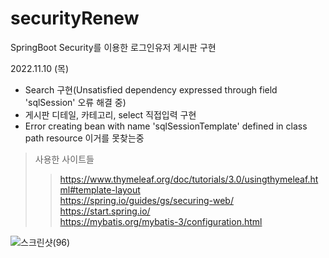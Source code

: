 # securityRenew
SpringBoot Security를 이용한 로그인유저 게시판 구현

2022.11.10 (목)
- Search 구현(Unsatisfied dependency expressed through field 'sqlSession' 오류 해결 중)
- 게시판 디테일, 카테고리, select 직접입력 구현
- Error creating bean with name 'sqlSessionTemplate' defined in class path resource 이거를 못찾는중

> 사용한 사이트들
>> https://www.thymeleaf.org/doc/tutorials/3.0/usingthymeleaf.html#template-layout <br>
>> https://spring.io/guides/gs/securing-web/ <br>
>> https://start.spring.io/ <br>
>> https://mybatis.org/mybatis-3/configuration.html <br>




![스크린샷(96)](https://user-images.githubusercontent.com/113007878/202102503-c978997d-4f45-4096-8ec5-ba0814313ba9.png)
